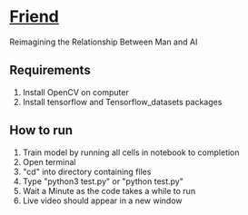 # [Friend](https://class.arts.ucsb.edu/art185/Sites/w21/romtin/final.html)
Reimagining the Relationship Between Man and AI
## Requirements
1. Install OpenCV on computer
2. Install tensorflow and Tensorflow_datasets packages
## How to run  
1. Train model by running all cells in notebook to completion
2. Open terminal
3. "cd" into directory containing files
4. Type "python3 test.py" or "python test.py"
5. Wait a Minute as the code takes a while to run
6. Live video should appear in a new window
